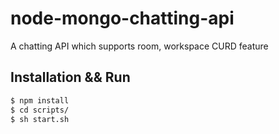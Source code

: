 # node-mongo-chatting-api
A chatting API which supports room, workspace CURD feature


## Installation && Run
```bash
$ npm install
$ cd scripts/
$ sh start.sh
```

